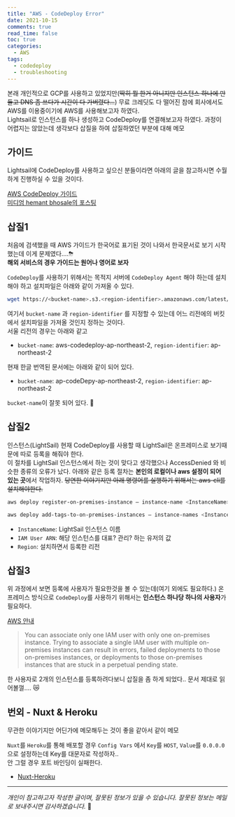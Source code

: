 ```yaml
---
title: "AWS - CodeDeploy Error"
date: 2021-10-15
comments: true
read_time: false
toc: true
categories:
  - AWS
tags:
  - codedeploy
  - troubleshooting
---
```


본래 개인적으로 GCP를 사용하고 있었지만(~~딱히 뭘 한거 아니지만 인스턴스 하나에 만들고 DNS 좀 쓰다가 시간이 다 가버렸다...~~) 무료 크레딧도 다 떨어진 참에 회사에서도 AWS를 이용중이기에 AWS를 사용해보고자 하였다.  
Lightsail로 인스턴스를 하나 생성하고 CodeDeploy를 연결해보고자 하였다. 과정이 어렵지는 않았는데 생각보다 삽질을 하여 삽질하였던 부분에 대해 메모

## 가이드

Lightsail에 CodeDeploy를 사용하고 싶으신 분들이라면 아래의 글을 참고하시면 수월하게 진행하실 수 있을 것이다.

[AWS CodeDeploy 가이드](https://docs.aws.amazon.com/codedeploy/latest/userguide/welcome.html)  
[미디엄 hemant bhosale의 포스팅](https://medium.com/@hemantbhosale916/deploy-applications-on-aws-lightsail-using-aws-code-pipeline-aws-code-deploy-1ed2611333e6)

## 삽질1

처음에 검색했을 때 AWS 가이드가 한국어로 표기된 것이 나와서 한국문서로 보기 시작했는데 이게 문제였다....⛈  
**해외 서비스의 경우 가이드는 원어나 영어로 보자**

`CodeDeploy`를 사용하기 위해서는 목적지 서버에 `CodeDeploy Agent` 해야 하는데 설치해야 하고 설치파일은 아래와 같이 가져올 수 있다.

```sh
wget https://<bucket-name>.s3.<region-identifier>.amazonaws.com/latest/install
```

여기서 `bucket-name` 과 `region-identifier` 를 지정할 수 있는데 어느 리전에의 버킷에서 설치파일을 가져올 것인지 정하는 것이다.  
서울 리전의 경우는 아래와 같고

- `bucket-name`: aws-codedeploy-ap-northeast-2, `region-identifier`: ap-northeast-2

현재 한글 번역된 문서에는 아래와 같이 되어 있다.

- `bucket-name`: ap-codeDepy-ap-northeast-2, `region-identifier`: ap-northeast-2

`bucket-name`이 잘못 되어 있다. 🍄

## 삽질2

인스턴스(LightSail) 현재 CodeDeploy를 사용할 때 LightSail은 온프레미스로 보기때문에 따로 등록을 해줘야 한다.  
이 절차를 LightSail 인스턴스에서 하는 것이 맞다고 생각했으나 AccessDenied 와 비슷한 종류의 오류가 났다.
아래와 같은 등록 절차는 **본인의 로컬이나 aws 설정이 되어 있는 곳**에서 작업하자.
~~당연한 이야기지만 아래 명령어를 실행하기 위해서는 aws-cli를 설치해야한다.~~

```sh
aws deploy register-on-premises-instance — instance-name <InstanceName> — iam-user-arn <IAM User ARN> — region <Region>

aws deploy add-tags-to-on-premises-instances — instance-names <InstanceName> — tags Key=Name,Value=<InstanceName> — region <Region>
```

- `InstanceName`: LightSail 인스턴스 이름
- `IAM User ARN`: 해당 인스턴스를 대표? 관리? 하는 유저의 값
- `Region`: 설치하면서 등록한 리전

## 삽질3

위 과정에서 보면 등록에 사용자가 필요한것을 볼 수 있는데(여기 외에도 필요하다.) 온프레미스 방식으로 `CodeDeploy`를 사용하기 위해서는 **인스턴스 하나당 하나의 사용자**가 필요하다.

[AWS 안내](https://docs.aws.amazon.com/codedeploy/latest/userguide/instances-on-premises-register-instance.html#instances-on-premises-register-instance-1-install-cli)

> You can associate only one IAM user with only one on-premises instance. Trying to associate a single IAM user with multiple on-premises instances can result in errors, failed deployments to those on-premises instances, or deployments to those on-premises instances that are stuck in a perpetual pending state.

한 사용자로 2개의 인스턴스를 등록하려다보니 삽질을 좀 하게 되었다.. 문서 제대로 읽어볼껄.... 😿

## 번외 - Nuxt & Heroku

무관한 이야기지만 어딘가에 메모해두는 것이 좋을 같아서 같이 메모

`Nuxt`를 `Heroku`를 통해 배포할 경우 `Config Vars` 에서 `Key`를 `HOST`, `Value`를 `0.0.0.0` 으로 설정하는데 Key를 대문자로 작성하자..  
안 그럴 경우 포트 바인딩이 실패한다.

- [Nuxt-Heroku](https://nuxtjs.org/deployments/heroku)

<hr/>

_개인이 참고하고자 작성한 글이며, 잘못된 정보가 있을 수 있습니다. 잘못된 정보는 메일로 보내주시면 감사하겠습니다._ 🙏
